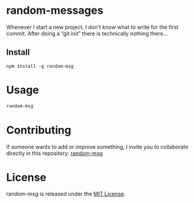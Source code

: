 # random-messages
Whenever I start a new project, I don't know what to write for the first commit. After doing a “git init” there is technically nothing there...
## Install
```npm
npm install -g random-msg
```
# Usage
```bash
random-msg
```
# Contributing
If someone wants to add or improve something, I invite you to collaborate directly in this repository: [random-msg](https://github.com/platzi/npm-random-msg)
# License
random-msg is released under the [MIT License](https://opensource.org/licenses/MIT).
